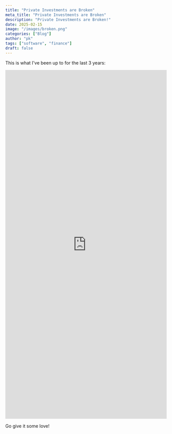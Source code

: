 ```yaml
---
title: "Private Investments are Broken"
meta_title: "Private Investments are Broken"
description: "Private Investments are Broken!"
date: 2025-02-15
image: "/images/broken.png"
categories: ["Blog"]
author: "pk"
tags: ["software", "finance"]
draft: false
---
```


This is what I've been up to for the last 3 years:

<iframe src="https://www.linkedin.com/embed/feed/update/urn:li:share:7296204674880126976" height="1089" width="504" frameborder="0" allowfullscreen="" title="Embedded post"></iframe>


Go give it some love!
